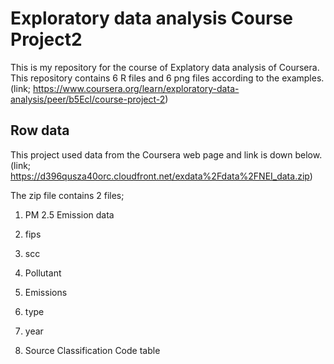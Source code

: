 # Exploratory data analysis Course Project2
This is my repository for the course of Explatory data analysis of Coursera.
This repository contains 6 R files and 6 png files according to the examples.
(link; https://www.coursera.org/learn/exploratory-data-analysis/peer/b5Ecl/course-project-2)

## Row data
This project used data from the Coursera web page and link is down below.
(link; https://d396qusza40orc.cloudfront.net/exdata%2Fdata%2FNEI_data.zip)

The zip file contains 2 files;
1. PM 2.5 Emission data
  1. fips
  1. scc
  1. Pollutant
  1. Emissions
  1. type
  1. year
  
1. Source Classification Code table
